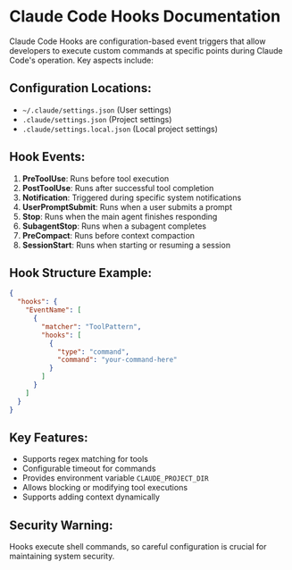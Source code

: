 # Claude Code Hooks Documentation

Claude Code Hooks are configuration-based event triggers that allow developers to execute custom commands at specific points during Claude Code's operation. Key aspects include:

## Configuration Locations:
- `~/.claude/settings.json` (User settings)
- `.claude/settings.json` (Project settings)  
- `.claude/settings.local.json` (Local project settings)

## Hook Events:
1. **PreToolUse**: Runs before tool execution
2. **PostToolUse**: Runs after successful tool completion
3. **Notification**: Triggered during specific system notifications
4. **UserPromptSubmit**: Runs when a user submits a prompt
5. **Stop**: Runs when the main agent finishes responding
6. **SubagentStop**: Runs when a subagent completes
7. **PreCompact**: Runs before context compaction
8. **SessionStart**: Runs when starting or resuming a session

## Hook Structure Example:
```json
{
  "hooks": {
    "EventName": [
      {
        "matcher": "ToolPattern",
        "hooks": [
          {
            "type": "command",
            "command": "your-command-here"
          }
        ]
      }
    ]
  }
}
```

## Key Features:
- Supports regex matching for tools
- Configurable timeout for commands
- Provides environment variable `CLAUDE_PROJECT_DIR`
- Allows blocking or modifying tool executions
- Supports adding context dynamically

## Security Warning: 
Hooks execute shell commands, so careful configuration is crucial for maintaining system security.